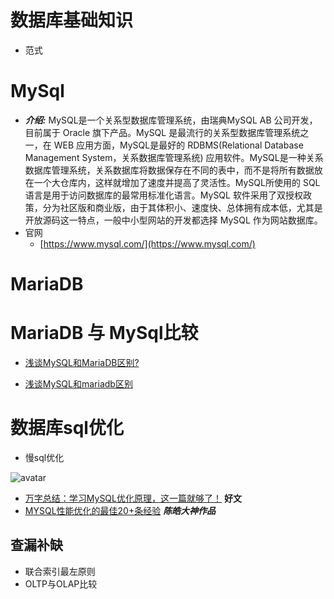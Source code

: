 # 数据库基础知识
- 范式


# MySql
- ***介绍:*** MySQL是一个关系型数据库管理系统，由瑞典MySQL AB 公司开发，目前属于 Oracle 旗下产品。MySQL 是最流行的关系型数据库管理系统之一，在 WEB 应用方面，MySQL是最好的 RDBMS(Relational Database Management System，关系数据库管理系统) 应用软件。MySQL是一种关系数据库管理系统，关系数据库将数据保存在不同的表中，而不是将所有数据放在一个大仓库内，这样就增加了速度并提高了灵活性。MySQL所使用的 SQL 语言是用于访问数据库的最常用标准化语言。MySQL 软件采用了双授权政策，分为社区版和商业版，由于其体积小、速度快、总体拥有成本低，尤其是开放源码这一特点，一般中小型网站的开发都选择 MySQL 作为网站数据库。
- 官网
   - [https://www.mysql.com/](https://www.mysql.com/)

# MariaDB 



# MariaDB 与 MySql比较

- [浅谈MySQL和MariaDB区别?](https://blog.csdn.net/qq_37187976/article/details/79117863)

- [浅谈MySQL和mariadb区别](https://blog.csdn.net/H12KJGJ/article/details/79616761)


# 数据库sql优化

- 慢sql优化

![avatar](https://github.com/sanwancoder/it_study_lib/blob/master/images/sql%E4%BC%98%E5%8C%96.png?raw=true)

- [万字总结：学习MySQL优化原理，这一篇就够了！](<https://dbaplus.cn/news-155-1531-1.html>)  **好文**
- [MYSQL性能优化的最佳20+条经验](<https://coolshell.cn/articles/1846.html>)   ***陈皓大神作品***



## 查漏补缺
- 联合索引最左原则
- OLTP与OLAP比较
